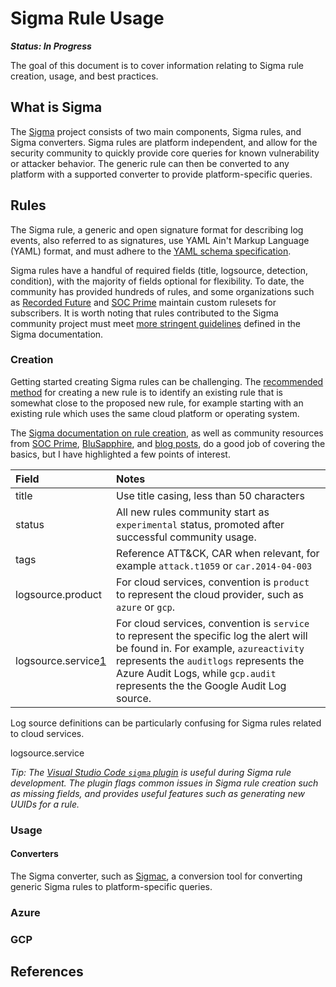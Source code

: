 # Sigma Rule Usage

***Status: In Progress***

The goal of this document is to cover information relating to Sigma rule creation, usage, and best practices.



## What is Sigma

The [Sigma](https://github.com/SigmaHQ/sigma) project consists of two main components, Sigma rules, and Sigma converters. Sigma rules are platform independent, and allow for the security community to quickly provide core queries for known vulnerability or attacker behavior. The generic rule can then be converted to any platform with a supported converter to provide platform-specific queries.



## Rules

The Sigma rule, a generic and open signature format for describing log events, also referred to as signatures, use YAML Ain't Markup Language (YAML) format, and must adhere to the [YAML schema specification](https://github.com/SigmaHQ/sigma/wiki/Specification).

Sigma rules have a handful of required fields (title, logsource, detection, condition), with the majority of fields optional for flexibility. To date, the community has provided hundreds of rules, and some organizations such as [Recorded Future](https://www.recordedfuture.com/sigma-rules-and-credential-harvesting) and [SOC Prime](https://socprime.com/news/soc-prime-provides-a-smoking-guns-sigma-rules-list-to-give-organizations-a-competitive-advantage-in-cyber-war/) maintain custom rulesets for subscribers. It is worth noting that rules contributed to the Sigma community project must meet [more stringent guidelines](https://github.com/SigmaHQ/sigma/wiki/Rule-Creation-Guide) defined in the Sigma documentation.



### Creation

Getting started creating Sigma rules can be challenging. The [recommended method](https://github.com/SigmaHQ/sigma/wiki/Rule-Creation-Guide) for creating a new rule is to identify an existing rule that is somewhat close to the proposed new rule, for example starting with an existing rule which uses the same cloud platform or operating system.

The [Sigma documentation on rule creation](https://github.com/SigmaHQ/sigma/wiki/Rule-Creation-Guide), as well as community resources from [SOC Prime](https://socprime.com/blog/sigma-rules-the-beginners-guide/), [BluSapphire](https://docs.blusapphire.io/sigma-rules/creating-sigma-rule), and [blog posts](https://syedhasan010.medium.com/defenders-toolkit-102-sigma-rules-4a623acb2036), do a good job of covering the basics, but I have highlighted a few points of interest.



| Field                  | Notes                                                        |
| :--------------------- | :----------------------------------------------------------- |
| title                  | Use title casing, less than 50 characters                    |
| status                 | All new rules community start as `experimental` status, promoted after successful community usage. |
| tags                   | Reference ATT&CK, CAR when relevant, for example `attack.t1059` or `car.2014-04-003` |
| logsource.product      | For cloud services, convention is `product` to represent the cloud provider, such as `azure` or `gcp`. |
| logsource.service[1]() | For cloud services, convention is `service` to represent the specific log the alert will be found in. For example, `azureactivity`  represents the `auditlogs` represents the Azure Audit Logs, while `gcp.audit` represents the the Google Audit Log source. |

Log source definitions can be particularly confusing for Sigma rules related to cloud services.

logsource.service





*Tip: The [Visual Studio Code `sigma` plugin](https://marketplace.visualstudio.com/items?itemName=humpalum.sigma) is useful during Sigma rule development. The plugin flags common issues in Sigma rule creation such as missing fields, and provides useful features such as generating new UUIDs for a rule.*



### Usage



#### Converters

The Sigma converter, such as [Sigmac](https://github.com/SigmaHQ/sigma/blob/master/tools/README.md), a conversion tool for converting generic Sigma rules to platform-specific queries.



### Azure

### GCP



## References

[^1]: Log source definitions can be particularly confusing for Sigma rules related to cloud services. For example, in the case of GCP and Google Workspace, the first Sigma rules were added around August 2021 and used "gcp.audit" and "google_workspace.admin", respectively. After that, the Hawk (hawk.io) tool configuration started referencing those strings.
